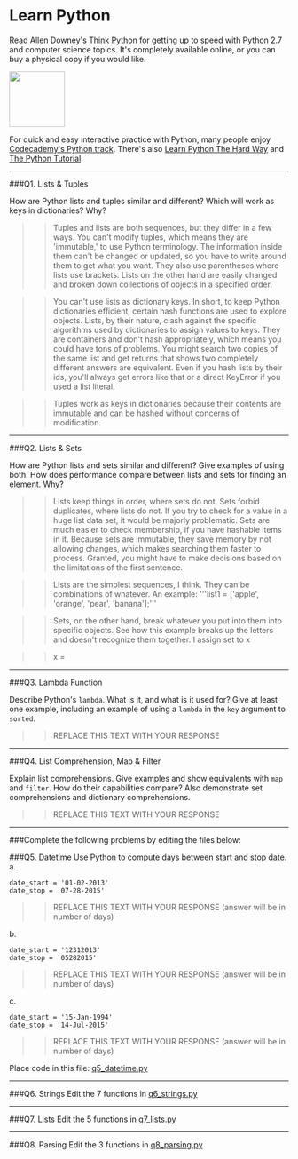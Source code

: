 # Learn Python

Read Allen Downey's [Think Python](http://www.greenteapress.com/thinkpython/) for getting up to speed with Python 2.7 and computer science topics. It's completely available online, or you can buy a physical copy if you would like.

<a href="http://www.greenteapress.com/thinkpython/"><img src="img/think_python.png" style="width: 100px;" target="_blank"></a>

For quick and easy interactive practice with Python, many people enjoy [Codecademy's Python track](http://www.codecademy.com/en/tracks/python). There's also [Learn Python The Hard Way](http://learnpythonthehardway.org/book/) and [The Python Tutorial](https://docs.python.org/2/tutorial/).

---

###Q1. Lists &amp; Tuples

How are Python lists and tuples similar and different? Which will work as keys in dictionaries? Why?

>> Tuples and lists are both sequences, but they differ in a few ways. You can't modify tuples, which means they are 'immutable,' to use Python terminology. The information inside them can't be changed or updated, so you have to write around them to get what you want. They also use parentheses where lists use brackets. Lists on the other hand are easily changed and broken down collections of objects in a specified order. 

>> You can't use lists as dictionary keys. In short, to keep Python dictionaries efficient, certain hash functions are used to explore objects. Lists, by their nature, clash against the specific algorithms used by dictionaries to assign values to keys. They are containers and don't hash appropriately, which means you could have tons of problems. You might search two copies of the same list and get returns that shows two completely different answers are equivalent. Even if you hash lists by their ids, you'll always get errors like that or a direct KeyError if you used a list literal.

>> Tuples work as keys in dictionaries because their contents are immutable and can be hashed without concerns of modification. 

---

###Q2. Lists &amp; Sets

How are Python lists and sets similar and different? Give examples of using both. How does performance compare between lists and sets for finding an element. Why?

>> Lists keep things in order, where sets do not. Sets forbid duplicates, where lists do not. If you try to check for a value in a huge list data set, it would be majorly problematic. Sets are much easier to check membership, if you have hashable items in it. Because sets are immutable, they save memory by not allowing changes, which makes searching them faster to process. Granted, you might have to make decisions based on the limitations of the first sentence. 

>> Lists are the simplest sequences, I think. They can be combinations of whatever. 
>> An example: '''list1 = ['apple', 'orange', 'pear', 'banana'];'''

>>Sets, on the other hand, break whatever you put into them into specific objects. See how this example breaks up the letters and doesn't recognize them together. I assign set to x

>>x = 

---

###Q3. Lambda Function

Describe Python's `lambda`. What is it, and what is it used for? Give at least one example, including an example of using a `lambda` in the `key` argument to `sorted`.

>> REPLACE THIS TEXT WITH YOUR RESPONSE

---

###Q4. List Comprehension, Map &amp; Filter

Explain list comprehensions. Give examples and show equivalents with `map` and `filter`. How do their capabilities compare? Also demonstrate set comprehensions and dictionary comprehensions.

>> REPLACE THIS TEXT WITH YOUR RESPONSE

---

###Complete the following problems by editing the files below:

###Q5. Datetime
Use Python to compute days between start and stop date.   
a.  

```
date_start = '01-02-2013'    
date_stop = '07-28-2015'
```

>> REPLACE THIS TEXT WITH YOUR RESPONSE (answer will be in number of days)

b.  
```
date_start = '12312013'  
date_stop = '05282015'  
```

>> REPLACE THIS TEXT WITH YOUR RESPONSE (answer will be in number of days)

c.  
```
date_start = '15-Jan-1994'      
date_stop = '14-Jul-2015'  
```

>> REPLACE THIS TEXT WITH YOUR RESPONSE  (answer will be in number of days)

Place code in this file: [q5_datetime.py](python/q5_datetime.py)

---

###Q6. Strings
Edit the 7 functions in [q6_strings.py](python/q6_strings.py)

---

###Q7. Lists
Edit the 5 functions in [q7_lists.py](python/q7_lists.py)

---

###Q8. Parsing
Edit the 3 functions in [q8_parsing.py](python/q8_parsing.py)





